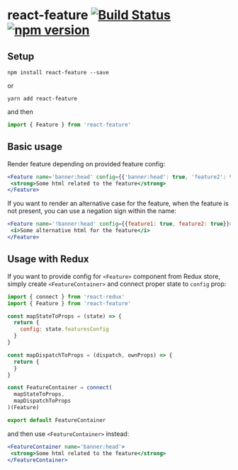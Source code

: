 # react-feature [![Build Status](https://travis-ci.org/pawelgalazka/react-feature.svg?branch=master)](https://travis-ci.org/pawelgalazka/react-feature) [![npm version](https://badge.fury.io/js/react-feature.svg)](https://badge.fury.io/js/react-feature)

## Setup

```
npm install react-feature --save
```

or

```
yarn add react-feature
```

and then

```javascript
import { Feature } from 'react-feature'
```

## Basic usage

Render feature depending on provided feature config:

```jsx
<Feature name='banner:head' config={{'banner:head': true, 'feature2': true}}>
 <strong>Some html related to the feature</strong>
</Feature>
```

If you want to render an alternative case for the feature, when the feature is not present,
you can use a negation sign within the name:

```jsx
<Feature name='!banner:head' config={{feature1: true, feature2: true}}>
 <i>Some alternative html for the feature</i>
</Feature>
```

## Usage with Redux

If you want to provide config for `<Feature>` component from Redux store, simply
create `<FeatureContainer>` and connect proper state to `config` prop:

```javascript
import { connect } from 'react-redux'
import { Feature } from 'react-feature'

const mapStateToProps = (state) => {
  return {
    config: state.featuresConfig
  }
}

const mapDispatchToProps = (dispatch, ownProps) => {
  return {
  }
}

const FeatureContainer = connect(
  mapStateToProps,
  mapDispatchToProps
)(Feature)

export default FeatureContainer
```

and then use `<FeatureContainer>` instead:

```jsx
<FeatureContainer name='banner:head'>
 <strong>Some html related to the feature</strong>
</FeatureContainer>
```